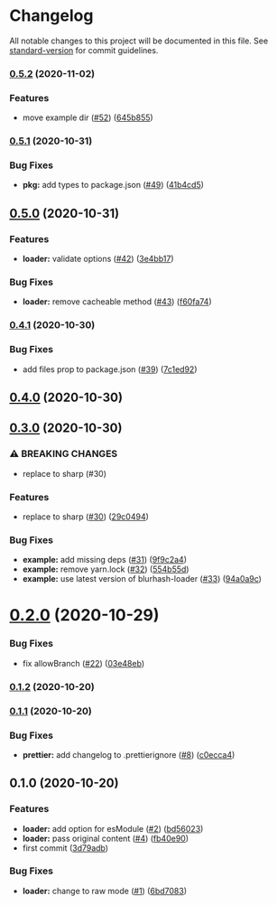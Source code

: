 # Changelog

All notable changes to this project will be documented in this file. See [standard-version](https://github.com/conventional-changelog/standard-version) for commit guidelines.

### [0.5.2](https://github.com/inabagumi/blurhash-loader/compare/v0.5.1...v0.5.2) (2020-11-02)


### Features

* move example dir ([#52](https://github.com/inabagumi/blurhash-loader/issues/52)) ([645b855](https://github.com/inabagumi/blurhash-loader/commit/645b85513ade620372a685bd6de961933099d19c))

### [0.5.1](https://github.com/inabagumi/blurhash-loader/compare/v0.5.0...v0.5.1) (2020-10-31)


### Bug Fixes

* **pkg:** add types to package.json ([#49](https://github.com/inabagumi/blurhash-loader/issues/49)) ([41b4cd5](https://github.com/inabagumi/blurhash-loader/commit/41b4cd540c1645df82825bf107d7d065432a71bd))

## [0.5.0](https://github.com/inabagumi/blurhash-loader/compare/v0.4.1...v0.5.0) (2020-10-31)


### Features

* **loader:** validate options ([#42](https://github.com/inabagumi/blurhash-loader/issues/42)) ([3e4bb17](https://github.com/inabagumi/blurhash-loader/commit/3e4bb17612f6633b4efecef0b6dd2d517b6580ff))


### Bug Fixes

* **loader:** remove cacheable method ([#43](https://github.com/inabagumi/blurhash-loader/issues/43)) ([f60fa74](https://github.com/inabagumi/blurhash-loader/commit/f60fa74319c14fae99000c647d550ab5f83596b9))

### [0.4.1](https://github.com/inabagumi/blurhash-loader/compare/v0.4.0...v0.4.1) (2020-10-30)


### Bug Fixes

* add files prop to package.json ([#39](https://github.com/inabagumi/blurhash-loader/issues/39)) ([7c1ed92](https://github.com/inabagumi/blurhash-loader/commit/7c1ed9287bf839dc57a8dfe2083e27d2726af5dc))

## [0.4.0](https://github.com/inabagumi/blurhash-loader/compare/v0.3.0...v0.4.0) (2020-10-30)

## [0.3.0](https://github.com/inabagumi/blurhash-loader/compare/v0.2.0...v0.3.0) (2020-10-30)


### ⚠ BREAKING CHANGES

* replace to sharp (#30)

### Features

* replace to sharp ([#30](https://github.com/inabagumi/blurhash-loader/issues/30)) ([29c0494](https://github.com/inabagumi/blurhash-loader/commit/29c04940542e5a36bf33646e6381d312e5baa02e))


### Bug Fixes

* **example:** add missing deps ([#31](https://github.com/inabagumi/blurhash-loader/issues/31)) ([9f9c2a4](https://github.com/inabagumi/blurhash-loader/commit/9f9c2a4193a626149838487aa6312fa2a72a8ed8))
* **example:** remove yarn.lock ([#32](https://github.com/inabagumi/blurhash-loader/issues/32)) ([554b55d](https://github.com/inabagumi/blurhash-loader/commit/554b55dc2a149f711ee47341b50a3a51492712a6))
* **example:** use latest version of blurhash-loader ([#33](https://github.com/inabagumi/blurhash-loader/issues/33)) ([94a0a9c](https://github.com/inabagumi/blurhash-loader/commit/94a0a9c1dbaa264a8087295871af45386e19141d))

# [0.2.0](https://github.com/inabagumi/blurhash-loader/compare/v0.1.2...v0.2.0) (2020-10-29)


### Bug Fixes

* fix allowBranch ([#22](https://github.com/inabagumi/blurhash-loader/issues/22)) ([03e48eb](https://github.com/inabagumi/blurhash-loader/commit/03e48ebde1c887237873b2ad34e37dbec47b970b))

### [0.1.2](https://github.com/inabagumi/blurhash-loader/compare/v0.1.1...v0.1.2) (2020-10-20)

### [0.1.1](https://github.com/inabagumi/blurhash-loader/compare/v0.1.0...v0.1.1) (2020-10-20)


### Bug Fixes

* **prettier:** add changelog to .prettierignore ([#8](https://github.com/inabagumi/blurhash-loader/issues/8)) ([c0ecca4](https://github.com/inabagumi/blurhash-loader/commit/c0ecca4c417598166ef380768fcc70fd3b98b165))

## 0.1.0 (2020-10-20)


### Features

* **loader:** add option for esModule ([#2](https://github.com/inabagumi/blurhash-loader/issues/2)) ([bd56023](https://github.com/inabagumi/blurhash-loader/commit/bd56023af7e74fde4e3a0704cf524cd0f7f49d6b))
* **loader:** pass original content ([#4](https://github.com/inabagumi/blurhash-loader/issues/4)) ([fb40e90](https://github.com/inabagumi/blurhash-loader/commit/fb40e9051766834d5c5ce7d376d7d995cd843aca))
* first commit ([3d79adb](https://github.com/inabagumi/blurhash-loader/commit/3d79adb8160a32975b04d90472d50b6a6ad47e4f))


### Bug Fixes

* **loader:** change to raw mode ([#1](https://github.com/inabagumi/blurhash-loader/issues/1)) ([6bd7083](https://github.com/inabagumi/blurhash-loader/commit/6bd70831b10672b1dbe4011e0a770ff001e2472f))
